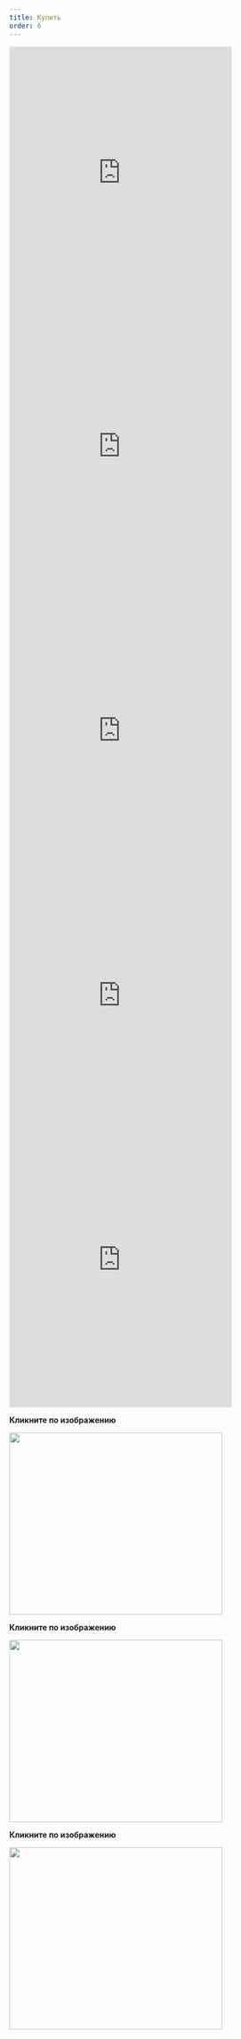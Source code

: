 ```yaml
---
title: Купить
order: 6
---
```


<iframe style=" width: 400px; height: 472px; border: 0;" src="https://bandcamp.com/EmbeddedPlayer/album=1289875766/size=large/bgcol=ffffff/linkcol=0687f5/artwork=small/transparent=true/" seamless><a href="http://avinogradov.bandcamp.com/album/distant-calls">Distant Calls by Andrey Vinogradov</a></iframe>

<iframe style=" width: 400px; height: 510px; border: 0;" src="https://bandcamp.com/EmbeddedPlayer/album=3071412449/size=large/bgcol=ffffff/linkcol=0687f5/artwork=small/transparent=true/" width="300" height="150" seamless=""><a href="http://avinogradov.bandcamp.com/album/music-for-hurdy-gurdy">Music For Hurdy-Gurdy by Andrey Vinogradov</a></iframe>

<iframe style=" width: 400px; height: 510px; border: 0;" src="https://bandcamp.com/EmbeddedPlayer/album=2096854548/size=large/bgcol=ffffff/linkcol=0687f5/artwork=small/transparent=true/" width="300" height="150" seamless=""><a href="http://avinogradov.bandcamp.com/album/aequilibrium">Aequilibrium by Andrey Vinogradov</a></iframe>

<iframe style=" width: 400px; height: 439px; border: 0;" src="https://bandcamp.com/EmbeddedPlayer/album=1698546473/size=large/bgcol=ffffff/linkcol=0687f5/artwork=small/transparent=true/" width="300" height="150" seamless=""><a href="http://avinogradov.bandcamp.com/album/russian-hurdy-gurdy-tunes">Russian Hurdy-Gurdy Tunes by Andrey Vinogradov</a></iframe>

<iframe style=" width: 400px; height: 510px; border: 0;" src="https://bandcamp.com/EmbeddedPlayer/album=2614424396/size=large/bgcol=ffffff/linkcol=0687f5/artwork=small/transparent=true/" width="300" height="150" seamless=""><a href="http://avinogradov.bandcamp.com/album/russian-strolling-beggars-tunes">Russian Strolling Beggars Tunes by Andrey Vinogradov</a></iframe>

<strong>Кликните по изображению</strong>

<a href="http://Kunaki.com/Sales.asp?PID=PX00ZRRI1W&amp;PP=1">
  <img class="alignnone" src="http://kunaki.com/ProductImage.ASP?T=I&amp;ST=FO&amp;PID=PX00ZRRI1W" alt="" width="383" height="327" />
</a>

<strong>Кликните по изображению</strong>

<a href="http://kunaki.com/sales.asp?PID=PX00UXR482&amp;pp=1">
  <img class="alignnone" src="http://kunaki.com/ProductImage.ASP?T=I&amp;ST=FO&amp;PID=PX00UXR482" alt="" width="383" height="327" />
</a>

<strong>Кликните по изображению</strong>

<a href="http://kunaki.com/sales.asp?PID=PX00Z11SQI&pp=1">
  <img class="alignnone" src="http://kunaki.com/ProductImage.ASP?T=I&ST=FO&PID=PX00Z11SQI" alt="" width="383" height="327" />
</a>
